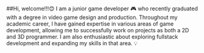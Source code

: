 ##Hi, welcome!!!😊
I am a junior game developer 🎮 who recently graduated with a degree in video game design and production. Throughout my academic career, I have gained expertise in various areas of game development, allowing me to successfully work on projects as both a 2D and 3D programmer. I am also enthusiastic about exploring fullstack development and expanding my skills in that area. 💡
                 
